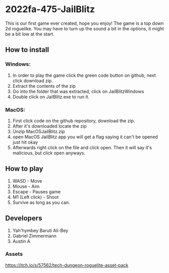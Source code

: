 # 2022fa-475-JailBlitz
This is our first game ever created, hope you enjoy! The game is a top down 2d roguelike.
You may have to turn up the sound a bit in the options, it might be a bit low at the start.


## How to install 

### Windows:
1. In order to play the game click the green code button on github, next click download zip.
2. Extract the contents of the zip
3. Go into the folder that was extracted, click on JailBlitzWindows
4. Double click on JailBlitz.exe to run it.


### MacOS:
1. First click code on the github repository, download the zip.
2. After it's downloaded locate the zip
3. Unzip MacOSJailBlitz.zip
4. open MacOS JailBlitz app you will get a flag saying it can't be opened just hit okay
5. Afterwards right click on the file and click open. Then it will say it's malicious, but click open anyways.

## How to play
1. WASD - Move
2. Mouse - Aim
3. Escape - Pauses game
4. M1 (Left click) - Shoot
5. Survive as long as you can.

## Developers
1. Yah'hymbey Baruti Ali-Bey
2. Gabriel Zimmermann
3. Austin A

### Assets
https://itch.io/s/57562/tech-dungeon-roguelite-asset-pack

